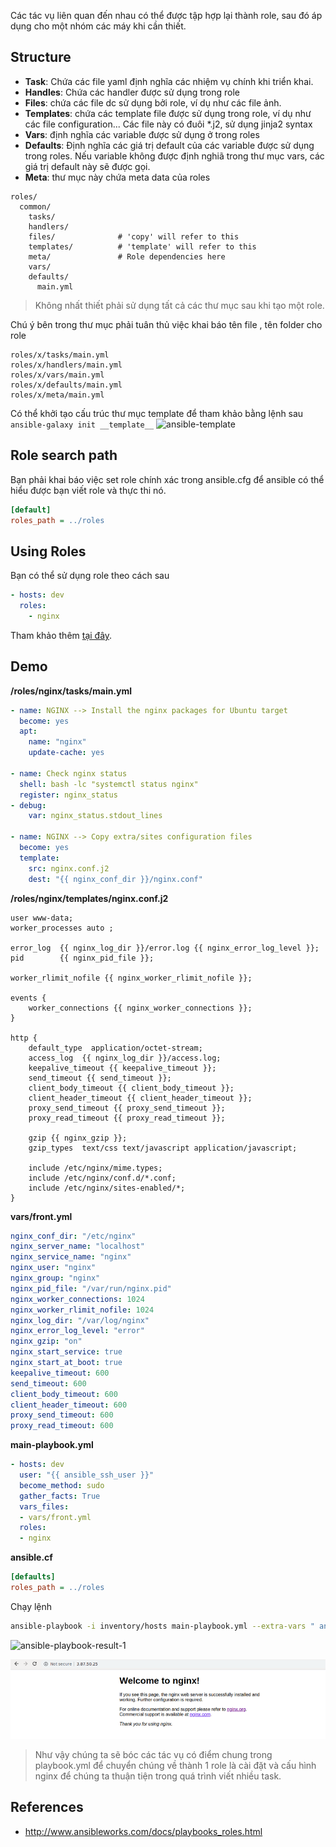 Các tác vụ liên quan đến nhau có thể được tập hợp lại thành role, sau đó áp dụng cho một nhóm các máy khi cần thiết.

## Structure

- **Task**: Chứa các file yaml định nghĩa các nhiệm vụ chính khi triển khai.
- **Handles**: Chứa các handler được sử dụng trong role
- **Files**: chứa các file dc sử dụng bởi role, ví dụ như các file ảnh.
- **Templates**: chứa các template file được sử dụng trong role, ví dụ như các file configuration... Các file này có đuôi *.j2, sử dụng jinja2 syntax
- **Vars**: định nghĩa các variable được sử dụng ở trong roles
- **Defaults**: Định nghĩa các giá trị default của các variable được sử dụng trong roles. Nếu variable không được định nghiã trong thư mục vars, các giá trị default này sẽ được gọi.
- **Meta**: thư mục này chứa meta data của roles

```
roles/
  common/
    tasks/
    handlers/
    files/              # 'copy' will refer to this
    templates/          # 'template' will refer to this
    meta/               # Role dependencies here
    vars/
    defaults/
      main.yml
```
> Không nhất thiết phải sử dụng tất cả các thư mục sau khi tạo một role.

Chú ý bên trong thư mục phải tuân thủ việc khai báo tên file , tên folder cho role
```
roles/x/tasks/main.yml
roles/x/handlers/main.yml
roles/x/vars/main.yml
roles/x/defaults/main.yml
roles/x/meta/main.yml
```

Có thể khởi tạo cấu trúc thư mục template để tham khảo bằng lệnh sau `ansible-galaxy init __template__`
![ansible-template](https://laptrinhvienpro.gitlab.io/_images/ansible-roles-structure.png ':size=10%')

## Role search path
Bạn phải khai báo việc set role chính xác trong ansible.cfg để ansible có thể hiểu được bạn viết role và thực thi nó.
```ansible.cfg
[default]
roles_path = ../roles
```

## Using Roles
Bạn có thể sử dụng role theo cách sau
```yaml
- hosts: dev
  roles:
    - nginx
```
Tham khảo thêm [tại đây](https://docs.ansible.com/ansible/latest/user_guide/playbooks_reuse_roles.html).

## Demo
**/roles/nginx/tasks/main.yml**
```yaml
- name: NGINX --> Install the nginx packages for Ubuntu target
  become: yes
  apt: 
    name: "nginx"
    update-cache: yes

- name: Check nginx status
  shell: bash -lc "systemctl status nginx"
  register: nginx_status
- debug: 
    var: nginx_status.stdout_lines

- name: NGINX --> Copy extra/sites configuration files
  become: yes
  template:
    src: nginx.conf.j2
    dest: "{{ nginx_conf_dir }}/nginx.conf"
```

**/roles/nginx/templates/nginx.conf.j2**
```
user www-data;
worker_processes auto ;

error_log  {{ nginx_log_dir }}/error.log {{ nginx_error_log_level }};
pid        {{ nginx_pid_file }};

worker_rlimit_nofile {{ nginx_worker_rlimit_nofile }};

events {
    worker_connections {{ nginx_worker_connections }};
}

http {
	default_type  application/octet-stream;
	access_log  {{ nginx_log_dir }}/access.log;
	keepalive_timeout {{ keepalive_timeout }};
	send_timeout {{ send_timeout }};
	client_body_timeout {{ client_body_timeout }};
	client_header_timeout {{ client_header_timeout }};
	proxy_send_timeout {{ proxy_send_timeout }};
	proxy_read_timeout {{ proxy_read_timeout }};

	gzip {{ nginx_gzip }};
	gzip_types  text/css text/javascript application/javascript;

	include /etc/nginx/mime.types;
	include /etc/nginx/conf.d/*.conf;
	include /etc/nginx/sites-enabled/*;
}
```

**vars/front.yml**
```yaml
nginx_conf_dir: "/etc/nginx"
nginx_server_name: "localhost"
nginx_service_name: "nginx"
nginx_user: "nginx"
nginx_group: "nginx"
nginx_pid_file: "/var/run/nginx.pid"
nginx_worker_connections: 1024
nginx_worker_rlimit_nofile: 1024
nginx_log_dir: "/var/log/nginx"
nginx_error_log_level: "error"
nginx_gzip: "on"
nginx_start_service: true
nginx_start_at_boot: true
keepalive_timeout: 600
send_timeout: 600
client_body_timeout: 600
client_header_timeout: 600
proxy_send_timeout: 600
proxy_read_timeout: 600
```

**main-playbook.yml**
```yaml
- hosts: dev
  user: "{{ ansible_ssh_user }}"
  become_method: sudo
  gather_facts: True
  vars_files:
  - vars/front.yml
  roles:
  - nginx
```

**ansible.cf**
```ini
[defaults]
roles_path = ../roles
```

Chạy lệnh
```bash
ansible-playbook -i inventory/hosts main-playbook.yml --extra-vars " ansible_ssh_user=ubuntu"
```

![ansible-playbook-result-1](https://laptrinhvienpro.github.io/_media/ansible-playbook-result-1.png)

![ansible-playbook-result-2](/_media/ansible-playbook-result-2.png)

> Như vậy chúng ta sẽ bóc các tác vụ có điểm chung trong playbook.yml để chuyển chúng về thành 1 role là cài đặt và cấu hình nginx để chúng ta thuận tiện trong quá trình viết nhiều task.

## References

 * http://www.ansibleworks.com/docs/playbooks_roles.html
